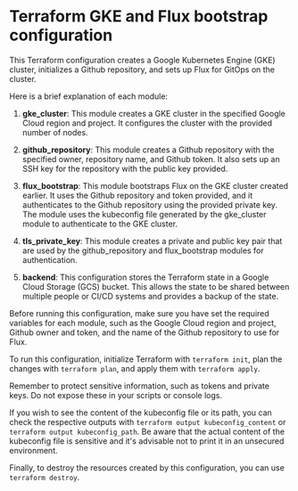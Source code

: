 # Terraform GKE and Flux bootstrap configuration

This Terraform configuration creates a Google Kubernetes Engine (GKE) cluster, initializes a Github repository, and sets up Flux for GitOps on the cluster.

Here is a brief explanation of each module:

1. **gke_cluster**: This module creates a GKE cluster in the specified Google Cloud region and project. It configures the cluster with the provided number of nodes.

2. **github_repository**: This module creates a Github repository with the specified owner, repository name, and Github token. It also sets up an SSH key for the repository with the public key provided.

3. **flux_bootstrap**: This module bootstraps Flux on the GKE cluster created earlier. It uses the Github repository and token provided, and it authenticates to the Github repository using the provided private key. The module uses the kubeconfig file generated by the gke_cluster module to authenticate to the GKE cluster.

4. **tls_private_key**: This module creates a private and public key pair that are used by the github_repository and flux_bootstrap modules for authentication.

5. **backend**: This configuration stores the Terraform state in a Google Cloud Storage (GCS) bucket. This allows the state to be shared between multiple people or CI/CD systems and provides a backup of the state.

Before running this configuration, make sure you have set the required variables for each module, such as the Google Cloud region and project, Github owner and token, and the name of the Github repository to use for Flux.

To run this configuration, initialize Terraform with `terraform init`, plan the changes with `terraform plan`, and apply them with `terraform apply`.

Remember to protect sensitive information, such as tokens and private keys. Do not expose these in your scripts or console logs. 

If you wish to see the content of the kubeconfig file or its path, you can check the respective outputs with `terraform output kubeconfig_content` or `terraform output kubeconfig_path`. Be aware that the actual content of the kubeconfig file is sensitive and it's advisable not to print it in an unsecured environment.

Finally, to destroy the resources created by this configuration, you can use `terraform destroy`.